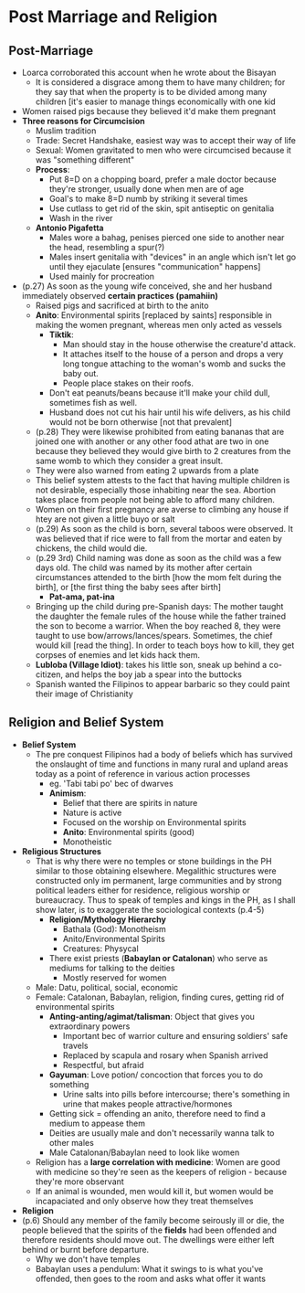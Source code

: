 # Post Marriage and Religion

## Post-Marriage
* Loarca corroborated this account when he wrote about the Bisayan
  * It is considered a disgrace among them to have many children; for they say that when the property is to be divided among many children [it's easier to manage things economically with one kid
* Women raised pigs because they believed it'd make them pregnant
* **Three reasons for Circumcision**
  * Muslim tradition
  * Trade: Secret Handshake, easiest way was to accept their way of life
  * Sexual: Women gravitated to men who were circumcised because it was "something different"
  * **Process**: 
    * Put 8=D on a chopping board, prefer a male doctor because they're stronger, usually done when men are of age
    * Goal's to make 8=D numb by striking it several times
    * Use cutlass to get rid of the skin, spit antiseptic on genitalia
    * Wash in the river
  * **Antonio Pigafetta**
    * Males wore a bahag, penises pierced one side to another near the head, resembling a spur(?)
    * Males insert genitalia with "devices" in an angle which isn't let go until they ejaculate [ensures "communication" happens]
    * Used mainly for procreation
* (p.27) As soon as the young wife conceived, she and her husband immediately observed **certain practices (pamahiin)**
  * Raised pigs and sacrificed at birth to the anito
  * **Anito**: Environmental spirits [replaced by saints] responsible in making the women pregnant, whereas men only acted as vessels
    * **Tiktik**: 
      * Man should stay in the house otherwise the creature'd attack. 
      * It attaches itself to the house of a person and drops a very long tongue attaching to the woman's womb and sucks the baby out. 
      * People place stakes on their roofs.
    * Don't eat peanuts/beans because it'll make your child dull, sometimes fish as well.
    * Husband does not cut his hair until his wife delivers, as his child would not be born otherwise [not that prevalent]
  * (p.28) They were likewise prohibited from eating bananas that are joined one with another or any other food athat are two in one because they believed they would give birth to 2 creatures from the same womb to which they consider a great insult.
  * They were also warned from eating 2 upwards from a plate
  * This belief system attests to the fact that having multiple children is not desirable, especially those inhabiting near the sea. Abortion takes place from people not being able to afford many children.
  * Women on their first pregnancy are averse to climbing any house if htey are not given a little buyo or salt
  * (p.29) As soon as the child is born, several taboos were observed. It was believed that if rice were to fall from the mortar and eaten by chickens, the child would die.
  * (p.29 3rd) Child naming was done as soon as the child was a few days old. The child was named by its mother after certain circumstances attended to the birth [how the mom felt during the birth], or [the first thing the baby sees after birth]
    * **Pat-ama, pat-ina**
  * Bringing up the child during pre-Spanish days: The mother taught the daughter the female rules of the house while the father trained the son to become a warrior. When the boy reached 8, they were taught to use bow/arrows/lances/spears. Sometimes, the chief would kill [read the thing]. In order to teach boys how to kill, they get corpses of enemies and let kids hack them. 
  * **Lubloba (Village Idiot)**: takes his little son, sneak up behind a co-citizen, and helps the boy jab a spear into the buttocks
  * Spanish wanted the Filipinos to appear barbaric so they could paint their image of Christianity

## Religion and Belief System
* **Belief System**
  * The pre conquest Filipinos had a body of beliefs which has survived the onslaught of time and functions in many rural and upland areas today as a point of reference in various action processes
    * eg. 'Tabi tabi po' bec of dwarves
    * **Animism**: 
      * Belief that there are spirits in nature
      * Nature is active
      * Focused on the worship on Environmental spirits
      * **Anito**: Environmental spirits (good)
      * Monotheistic
* **Religious Structures**
  * That is why there were no temples or stone buildings in the PH similar to those obtaining elsewhere. Megalithic structures were constructed only im permanent, large communities and by strong political leaders either for residence, religious worship or bureaucracy. Thus to speak of temples and kings in the PH, as I shall show later, is to exaggerate the sociological contexts (p.4-5)
    * **Religion/Mythology Hierarchy**
      * Bathala (God): Monotheism
      * Anito/Environmental Spirits
      * Creatures: Physycal
    * There exist priests (**Babaylan or Catalonan**) who serve as mediums for talking to the deities
      * Mostly reserved for women
  * Male: Datu, political, social, economic
  * Female: Catalonan, Babaylan, religion, finding cures, getting rid of environmental spirits
    * **Anting-anting/agimat/talisman**: Object that gives you extraordinary powers
      * Important bec of warrior culture and ensuring soldiers' safe travels
      * Replaced by scapula and rosary when Spanish arrived
      * Respectful, but afraid
    * **Gayuman**: Love potion/ concoction that forces you to do something
      * Urine salts into pills before intercourse; there's something in urine that makes people attractive/hormones
    * Getting sick = offending an anito, therefore need to find a medium to appease them
    * Deities are usually male and don't necessarily wanna talk to other males
    * Male Catalonan/Babaylan need to look like women
  * Religion has a **large correlation with medicine**: Women are good with medicine so they're seen as the keepers of religion - because they're more observant
  * If an animal is wounded, men would kill it, but women would be incapaciated and only observe how they treat themselves
* **Religion**
* (p.6) Should any member of the family become seirously ill or die, the people believed that the spirits of the **fields** had been offended and therefore residents should move out. The dwellings were either left behind or burnt before departure.
  * Why we don't have temples
  * Babaylan uses a pendulum: What it swings to is what you've offended, then goes to the room and asks what offer it wants